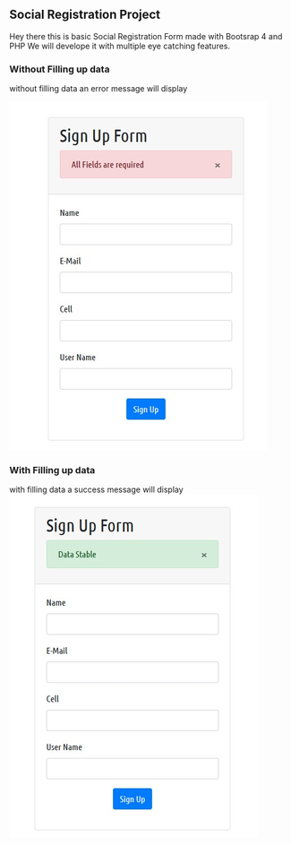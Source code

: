 ## Social Registration Project
Hey there this is basic Social Registration Form made with Bootsrap 4 and PHP
We will develope it with multiple eye catching features.

### Without Filling up data
without filling data an error message will display 

![Coders Trust Logo](/assets/img/required.jpg)


### With Filling up data
with filling data a success message will display 
<img src="stable.jpg">